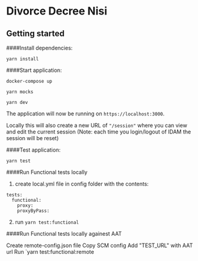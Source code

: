 # Divorce Decree Nisi

## Getting started

####Install dependencies:

`yarn install`

####Start application:

`docker-compose up`

`yarn mocks`

`yarn dev`

The application will now be running on ```https://localhost:3000```.

Locally this will also create a new URL of ```"/session"``` where you can view and edit the current session
(Note: each time you login/logout of IDAM the session will be reset)

####Test application:

`yarn test`

####Run Functional tests locally

1. create local.yml file in config folder with the contents:
```
tests:
  functional:
    proxy:
    proxyByPass:
```

2. run `yarn test:functional`

####Run Functional tests locally againest AAT

Create remote-config.json file 
Copy SCM config
Add "TEST_URL" with AAT url
Run `yarn test:functional:remote
